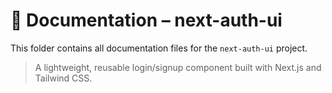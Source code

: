 # 📘 Documentation – next-auth-ui

This folder contains all documentation files for the `next-auth-ui` project.

> A lightweight, reusable login/signup component built with Next.js and Tailwind CSS.

